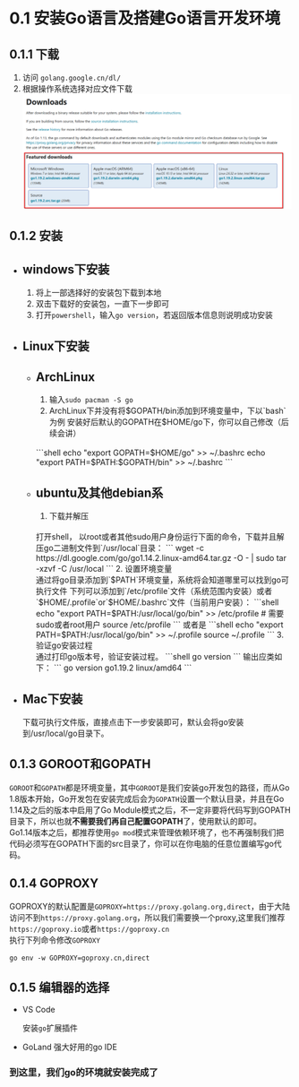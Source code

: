 # 0.1 安装Go语言及搭建Go语言开发环境

## 0.1.1 下载
1. 访问 `golang.google.cn/dl/`
2. 根据操作系统选择对应文件下载
    ![](../assets/0.1.1.png)

## 0.1.2 安装
+ ## windows下安装
  1. 将上一部选择好的安装包下载到本地
  2. 双击下载好的安装包，一直下一步即可
  3. 打开`powershell`，输入`go version`，若返回版本信息则说明成功安装
+ ## Linux下安装
  - ## ArchLinux
    1. 输入`sudo pacman -S go`
    2. ArchLinux下并没有将$GOPATH/bin添加到环境变量中，下以`bash`为例
    安装好后默认的GOPATH在$HOME/go下，你可以自己修改（后续会讲）
    <br />
        ```shell
        echo "export GOPATH=$HOME/go" >> ~/.bashrc
        echo "export PATH=$PATH:$GOPATH/bin" >> ~/.bashrc
        ```
  - ## ubuntu及其他debian系
    1. 下载并解压
    <br />
    打开shell， 以root或者其他sudo用户身份运行下面的命令，下载并且解压go二进制文件到`/usr/local`目录：
        ```
        wget -c https://dl.google.com/go/go1.14.2.linux-amd64.tar.gz -O - | sudo tar -xzvf -C /usr/local
        ```
    2. 设置环境变量
    <br />
    通过将go目录添加到`$PATH`环境变量，系统将会知道哪里可以找到go可执行文件
    下列可以添加到`/etc/profile`文件（系统范围内安装）或者`$HOME/.profile`or`$HOME/.bashrc`文件（当前用户安装）：
        ```shell
        echo "export PATH=$PATH:/usr/local/go/bin" >> /etc/profile # 需要sudo或者root用户
        source /etc/profile
        ```
        或者是
        ```shell
        echo "export PATH=$PATH:/usr/local/go/bin" >> ~/.profile
        source ~/.profile
        ```
    3. 验证go安装过程
    <br />
    通过打印go版本号，验证安装过程。
        ```shell
        go version
        ```
        输出应类如下：
        ```
        go version go1.19.2 linux/amd64
        ```
+ ## Mac下安装
    下载可执行文件版，直接点击下一步安装即可，默认会将go安装到/usr/local/go目录下。

## 0.1.3 GOROOT和GOPATH
  `GOROOT`和`GOPATH`都是环境变量，其中`GOROOT`是我们安装go开发包的路径，而从Go 1.8版本开始，Go开发包在安装完成后会为`GOPATH`设置一个默认目录，并且在Go 1.14及之后的版本中启用了Go Module模式之后，不一定非要将代码写到GOPATH目录下，所以也就**不需要我们再自己配置GOPATH**了，使用默认的即可。
  <br />
  Go1.14版本之后，都推荐使用`go mod`模式来管理依赖环境了，也不再强制我们把代码必须写在GOPATH下面的src目录了，你可以在你电脑的任意位置编写go代码。

## 0.1.4 GOPROXY
  GOPROXY的默认配置是`GOPROXY=https://proxy.golang.org,direct`，由于大陆访问不到`https://proxy.golang.org`，所以我们需要换一个proxy,这里我们推荐`https://goproxy.io`或者`https://goproxy.cn`
  <br />
  执行下列命令修改`GOPROXY`
  ```shell
  go env -w GOPROXY=goproxy.cn,direct
  ```

## 0.1.5 编辑器的选择
+ VS Code

  安装`go`扩展插件
+ GoLand
  强大好用的go IDE

### 到这里，我们go的环境就安装完成了



